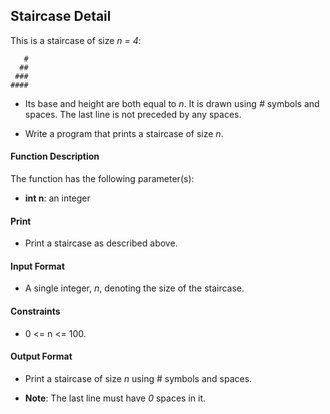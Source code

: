 ## Staircase Detail

This is a staircase of size _n = 4_:

```
   #
  ##
 ###
####
```

- Its base and height are both equal to _n_. It is drawn using _#_ symbols and spaces. The last line is not preceded by any spaces.

- Write a program that prints a staircase of size _n_.

#### Function Description

The function has the following parameter(s):

- **int n**: an integer

#### Print

- Print a staircase as described above.

#### Input Format

- A single integer, _n_, denoting the size of the staircase.

#### Constraints

- 0 <= n <= 100.

#### Output Format

- Print a staircase of size _n_ using # symbols and spaces.

- **Note**: The last line must have _0_ spaces in it.

